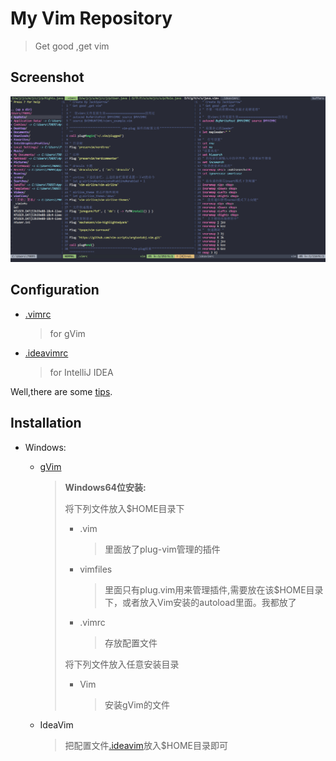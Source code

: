 # My Vim Repository

> Get good ,get vim



## Screenshot

![test](https://github.com/notfornothing/Vim/blob/main/test.png)



## Configuration

* [.vimrc](https://github.com/notfornothing/Vim/blob/main/.vimrc)

  > for gVim

* [.ideavimrc](https://github.com/notfornothing/Vim/blob/main/.ideavimrc)

  > for IntelliJ IDEA

Well,there are some [tips](https://github.com/notfornothing/Vim/blob/main/Tips.md).

## Installation

* Windows:

  * [gVim](https://github.com/notfornothing/Vim/tree/main/gvim)

    > **Windows64位安装:**
    >
    > 将下列文件放入$HOME目录下
    >
    > * .vim
    >
    >   >  里面放了plug-vim管理的插件
    >
    > * vimfiles
    >
    >   > 里面只有plug.vim用来管理插件,需要放在该$HOME目录下，或者放入Vim安装的autoload里面。我都放了
    >
    > * .vimrc
    >
    >   > 存放配置文件
    >
    > 将下列文件放入任意安装目录
    >
    > * Vim
    >
    >   > 安装gVim的文件

  * IdeaVim
    
      >  把配置文件[.ideavim](https://github.com/notfornothing/Vim/blob/main/.ideavimrc)放入$HOME目录即可


